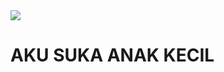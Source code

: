 <img src="https://static.wikia.nocookie.net/shaunthesheep/images/3/3d/Farmer.png/revision/latest?cb=20140817034707"/>
<h1>AKU SUKA ANAK KECIL</h1>

